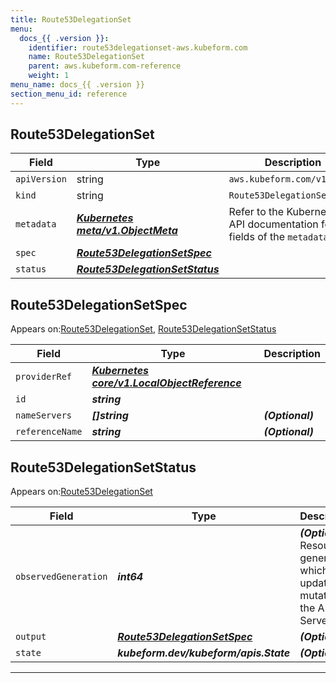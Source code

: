 ```yaml
---
title: Route53DelegationSet
menu:
  docs_{{ .version }}:
    identifier: route53delegationset-aws.kubeform.com
    name: Route53DelegationSet
    parent: aws.kubeform.com-reference
    weight: 1
menu_name: docs_{{ .version }}
section_menu_id: reference
---
```


## Route53DelegationSet
| Field | Type | Description |
| ------ | ----- | ----------- |
| `apiVersion` | string | `aws.kubeform.com/v1alpha1` |
|    `kind` | string | `Route53DelegationSet` |
| `metadata` | ***[Kubernetes meta/v1.ObjectMeta](https://kubernetes.io/docs/reference/generated/kubernetes-api/v1.13/#objectmeta-v1-meta)***|Refer to the Kubernetes API documentation for the fields of the `metadata` field.|
| `spec` | ***[Route53DelegationSetSpec](#Route53DelegationSetSpec)***||
| `status` | ***[Route53DelegationSetStatus](#Route53DelegationSetStatus)***||
## Route53DelegationSetSpec

Appears on:[Route53DelegationSet](#Route53DelegationSet), [Route53DelegationSetStatus](#Route53DelegationSetStatus)

| Field | Type | Description |
| ------ | ----- | ----------- |
| `providerRef` | ***[Kubernetes core/v1.LocalObjectReference](https://kubernetes.io/docs/reference/generated/kubernetes-api/v1.13/#localobjectreference-v1-core)***||
| `id` | ***string***||
| `nameServers` | ***[]string***| ***(Optional)*** |
| `referenceName` | ***string***| ***(Optional)*** |
## Route53DelegationSetStatus

Appears on:[Route53DelegationSet](#Route53DelegationSet)

| Field | Type | Description |
| ------ | ----- | ----------- |
| `observedGeneration` | ***int64***| ***(Optional)*** Resource generation, which is updated on mutation by the API Server.|
| `output` | ***[Route53DelegationSetSpec](#Route53DelegationSetSpec)***| ***(Optional)*** |
| `state` | ***kubeform.dev/kubeform/apis.State***| ***(Optional)*** |
---
